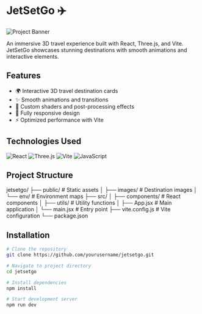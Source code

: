 # JetSetGo ✈️

![Project Banner](public/banner.jpg) <!-- Replace with your actual banner image path -->

An immersive 3D travel experience built with React, Three.js, and Vite. JetSetGo showcases stunning destinations with smooth animations and interactive elements.

## Features

- 🌍 Interactive 3D travel destination cards
- ✨ Smooth animations and transitions
- 🎨 Custom shaders and post-processing effects
- 📱 Fully responsive design
- ⚡ Optimized performance with Vite

## Technologies Used

![React](https://img.shields.io/badge/React-20232A?style=for-the-badge&logo=react&logoColor=61DAFB)
![Three.js](https://img.shields.io/badge/Three.js-000000?style=for-the-badge&logo=three.js&logoColor=white)
![Vite](https://img.shields.io/badge/Vite-B73BFE?style=for-the-badge&logo=vite&logoColor=FFD62E)
![JavaScript](https://img.shields.io/badge/JavaScript-F7DF1E?style=for-the-badge&logo=javascript&logoColor=black)

## Project Structure

jetsetgo/
├── public/               # Static assets
│   ├── images/           # Destination images
│   └── env/              # Environment maps
├── src/
│   ├── components/       # React components
│   ├── utils/            # Utility functions
│   ├── App.jsx           # Main application
│   └── main.jsx          # Entry point
├── vite.config.js        # Vite configuration
└── package.json


## Installation

```bash
# Clone the repository
git clone https://github.com/yourusername/jetsetgo.git

# Navigate to project directory
cd jetsetgo

# Install dependencies
npm install

# Start development server
npm run dev


